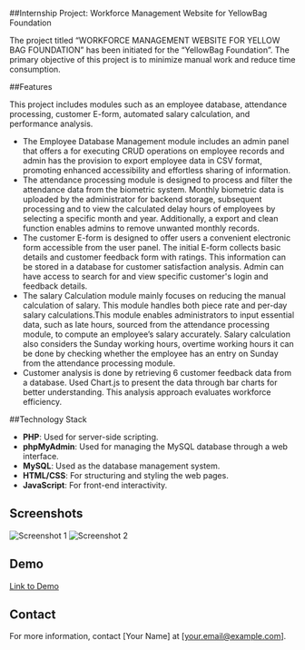 ##Internship Project: Workforce Management Website for YellowBag Foundation

The project titled “WORKFORCE MANAGEMENT WEBSITE FOR YELLOW BAG FOUNDATION” has been initiated for the “YellowBag Foundation”. The primary objective of this project is to minimize manual work and
reduce time consumption.

##Features

This project includes modules such as an employee database, attendance processing, customer E-form, automated salary calculation, and performance analysis.
- The Employee Database Management module includes an admin panel that offers a for executing CRUD operations on employee records and admin has the provision to export employee data in CSV format, promoting enhanced
accessibility and effortless sharing of information.
- The attendance processing module is designed to process and filter the attendance data from the biometric system. Monthly biometric data is uploaded by the administrator for backend storage, subsequent processing and to view the calculated delay hours of
employees by selecting a specific month and year. Additionally, a export and clean function enables admins to remove unwanted monthly records.
- The customer E-form is designed to offer users a convenient electronic form accessible from the user panel. The initial E-form collects basic details and customer feedback form with ratings. This information can be stored in a
database for customer satisfaction analysis. Admin can have access to search for and view specific customer's login and feedback details.
- The salary Calculation module mainly focuses on reducing the manual calculation of salary. This module handles both piece rate and per-day salary calculations.This module enables administrators to input essential data, such as late hours, sourced
from the attendance processing module, to compute an employee’s salary accurately. Salary calculation also considers the Sunday working hours, overtime working hours it can be done by checking
whether the employee has an entry on Sunday from the attendance processing module.
- Customer analysis is done by retrieving 6 customer feedback data from a database. Used Chart.js to present the data through bar charts for better understanding. This analysis approach evaluates workforce efficiency.

##Technology Stack

- **PHP**: Used for server-side scripting.
- **phpMyAdmin**: Used for managing the MySQL database through a web interface.
- **MySQL**: Used as the database management system.
- **HTML/CSS**: For structuring and styling the web pages.
- **JavaScript**: For front-end interactivity.


## Screenshots
![Screenshot 1](link_to_screenshot1)
![Screenshot 2](link_to_screenshot2)

## Demo
[Link to Demo](link_to_demo)

## Contact
For more information, contact [Your Name] at [your.email@example.com].
